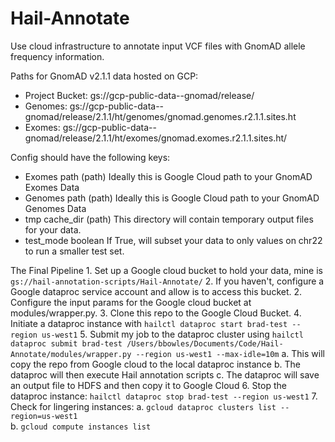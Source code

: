 # Hail-Annotate
Use cloud infrastructure to annotate input VCF files with GnomAD allele frequency information.

Paths for GnomAD v2.1.1 data hosted on GCP:
- Project Bucket: gs://gcp-public-data--gnomad/release/
- Genomes: gs://gcp-public-data--gnomad/release/2.1.1/ht/genomes/gnomad.genomes.r2.1.1.sites.ht
- Exomes: gs://gcp-public-data--gnomad/release/2.1.1/ht/exomes/gnomad.exomes.r2.1.1.sites.ht/

Config should have the following keys:
- Exomes path (path)
    Ideally this is Google Cloud path to your GnomAD Exomes Data
- Genomes path (path)
    Ideally this is Google Cloud path to your GnomAD Genomes Data
- tmp cache_dir (path)
    This directory will contain temporary output files for your data.
- test_mode boolean
    If True, will subset your data to only values on chr22 to run a smaller test set.

The Final Pipeline
	1. Set up a Google cloud bucket to hold your data, mine is `gs://hail-annotation-scripts/Hail-Annotate/`
    2. If you haven't, configure a Google dataproc service account and allow is to access this bucket.
	2. Configure the input params for the Google cloud bucket at modules/wrapper.py.
	3. Clone this repo to the Google Cloud Bucket.
	4. Initiate a dataproc instance with `hailctl dataproc start brad-test --region us-west1`
	5. Submit my job to the dataproc cluster using `hailctl dataproc submit brad-test /Users/bbowles/Documents/Code/Hail-Annotate/modules/wrapper.py --region us-west1 --max-idle=10m`
		a. This will copy the repo from Google cloud to the local dataproc instance
		b. The dataproc will then execute Hail annotation scripts
		c. The dataproc will save an output file to HDFS and then copy it to Google Cloud
	6. Stop the dataproc instance: `hailctl dataproc stop brad-test --region us-west1`
	7. Check for lingering instances:
		a. `gcloud dataproc clusters list --region=us-west1`  
		b. `gcloud compute instances list`



